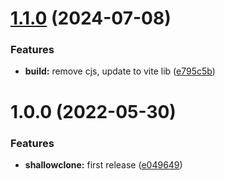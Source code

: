# [1.1.0](https://github.com/resourge/shallow-clone/compare/v1.0.0...v1.1.0) (2024-07-08)


### Features

* **build:** remove cjs, update to vite lib ([e795c5b](https://github.com/resourge/shallow-clone/commit/e795c5b9d964c70817906c38510897e5554fe31e))

# 1.0.0 (2022-05-30)


### Features

* **shallowclone:** first release ([e049649](https://github.com/resourge/shallow-clone/commit/e049649432c8022d6c0c4db7f502d9c6e680bdee))
